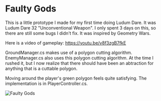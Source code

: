 Faulty Gods
===

This is a little prototype I made for my first time doing Ludum Dare. It was Ludum Dare 32 "Unconventional Weapon". I only spent 3 days on this, so there are still some bugs I didn't fix. It was inspired by Geometry Wars.

Here is a video of gameplay: https://youtu.be/v8f3zgB7fkE

GroundManager.cs makes use of a polygon cutting algorithm.
EnemyManager.cs also uses this polygon cutting algorithm.
At the time I rushed it, but I now realize that there should have been an abtraction for anything that is a cuttable polygon.

Moving around the player's green polygon feels quite satisfying. 
The implementation is in PlayerController.cs.

![Faulty Gods](http://i.imgur.com/ZbpLSet.png)